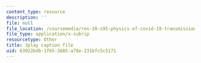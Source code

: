 ```yaml
---
content_type: resource
description: ''
file: null
file_location: /coursemedia/res-10-s95-physics-of-covid-19-transmission-fall-2020/63922bdb1f653685a78e231bfc5c5171_kmpde1ZIqKA.srt
file_type: application/x-subrip
resourcetype: Other
title: 3play caption file
uid: 63922bdb-1f65-3685-a78e-231bfc5c5171
---
```

